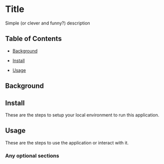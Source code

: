 # Title

Simple (or clever and funny?) description

## Table of Contents

- [Background](#background)

- [Install](#install)

- [Usage](#usage)

## Background


## Install

These are the steps to setup your local environment to run this application.

## Usage

These are the steps to use the application or interact with it.

### Any optional sections